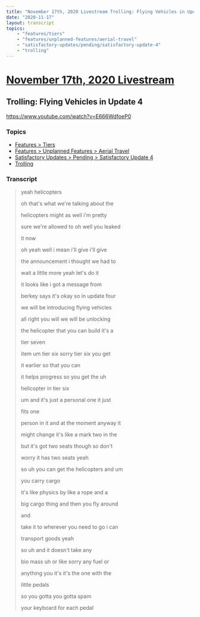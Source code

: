 ```yaml
---
title: "November 17th, 2020 Livestream Trolling: Flying Vehicles in Update 4"
date: "2020-11-17"
layout: transcript
topics:
    - "features/tiers"
    - "features/unplanned-features/aerial-travel"
    - "satisfactory-updates/pending/satisfactory-update-4"
    - "trolling"
---
```

# [November 17th, 2020 Livestream](../2020-11-17.md)
## Trolling: Flying Vehicles in Update 4
https://www.youtube.com/watch?v=E666WdfoeP0

### Topics
* [Features > Tiers](../topics/features/tiers.md)
* [Features > Unplanned Features > Aerial Travel](../topics/features/unplanned-features/aerial-travel.md)
* [Satisfactory Updates > Pending > Satisfactory Update 4](../topics/satisfactory-updates/pending/satisfactory-update-4.md)
* [Trolling](../topics/trolling.md)

### Transcript

> yeah helicopters
>
> oh that's what we're talking about the
>
> helicopters might as well i'm pretty
>
> sure we're allowed to oh well you leaked
>
> it now
>
> oh yeah well i mean i'll give i'll give
>
> the announcement i thought we had to
>
> wait a little more yeah let's do it
>
> it looks like i got a message from
>
> berkey says it's okay so in update four
>
> we will be introducing flying vehicles
>
> all right you will we will be unlocking
>
> the helicopter that you can build it's a
>
> tier seven
>
> item um tier six sorry tier six you get
>
> it earlier so that you can
>
> it helps progress so you get the uh
>
> helicopter in tier six
>
> um and it's just a personal one it just
>
> fits one
>
> person in it and at the moment anyway it
>
> might change it's like a mark two in the
>
> but it's got two seats though so don't
>
> worry it has two seats yeah
>
> so uh you can get the helicopters and um
>
> you carry cargo
>
> it's like physics by like a rope and a
>
> big cargo thing and then you fly around
>
> and
>
> take it to wherever you need to go i can
>
> transport goods yeah
>
> so uh and it doesn't take any
>
> bio mass uh or like sorry any fuel or
>
> anything you it's it's the one with the
>
> little pedals
>
> so you gotta you gotta spam
>
> your keyboard for each pedal
